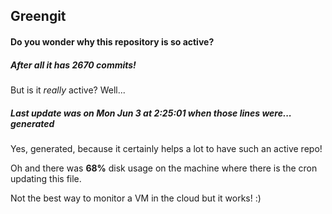 ## Greengit

#### Do you wonder why this repository is so active?

##### After all it has 2670 commits!

But is it *really* active? Well...

##### Last update was on Mon Jun 3 at 2:25:01 when those lines were... generated

Yes, generated, because it certainly helps a lot to have such an active repo!

Oh and there was **68%** disk usage on the machine
where there is the cron updating this file.

Not the best way to monitor a VM in the cloud but it works! :)
